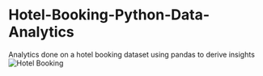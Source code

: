 # Hotel-Booking-Python-Data-Analytics
Analytics done on a hotel booking dataset using pandas to derive insights 
![Hotel Booking](https://github.com/user-attachments/assets/7087af07-47e4-4771-90fd-6311f7c6eb51)

